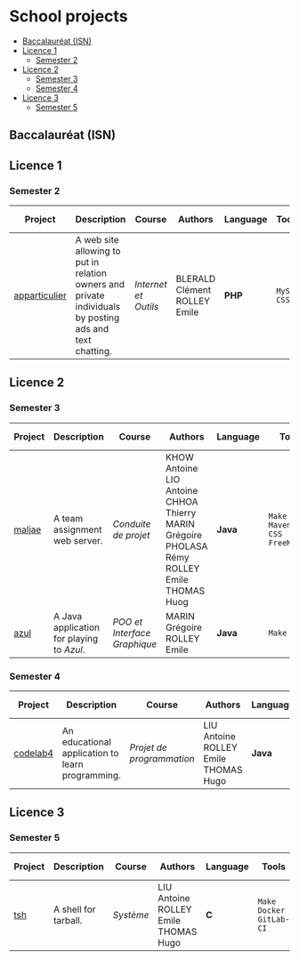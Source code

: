 # School projects


<!-- vim-markdown-toc GFM -->

* [Baccalauréat (ISN)](#baccalauréat-isn)
* [Licence 1](#licence-1)
	* [Semester 2](#semester-2)
* [Licence 2](#licence-2)
	* [Semester 3](#semester-3)
	* [Semester 4](#semester-4)
* [Licence 3](#licence-3)
	* [Semester 5](#semester-5)

<!-- vim-markdown-toc -->

## Baccalauréat (ISN)

## Licence 1

### Semester 2

| Project                                                                                     | Description                                                                                             | Course                 | Authors                             | Language   | Tools              | Nb lines   |
| -------------------------------------------------------------------------------             | --                                                                                                      | ---------------------- | ----------------------------------- | ---------- | ----------------   | ---------- |
| [apparticulier](https://gitlab.com/EmileRolley/school-projects/-/tree/master/apparticulier) | A web site allowing to put in relation owners and private individuals by posting ads and text chatting. | *Internet et Outils*   | BLERALD Clément <br> ROLLEY Emile   | **PHP**    | `MySQL` <br> `CSS` | 1753       |

## Licence 2

### Semester 3

| Project                                                                       | Description                               | Course                       | Authors                                                                                                                   | Language | Tools                                    | Nb lines |
|-------------------------------------------------------------------------------|-------------------------------------------|------------------------------|---------------------------------------------------------------------------------------------------------------------------|----------|------------------------------------------|----------|
| [maljae](https://gitlab.com/EmileRolley/school-projects/-/tree/master/maljae) | A team assignment web server.             | *Conduite de projet*         | KHOW Antoine <br> LIO Antoine <br> CHHOA Thierry <br> MARIN Grégoire <br> PHOLASA Rémy <br> ROLLEY Emile <br> THOMAS Huog | **Java** | `Make` <br> `Maven` <br> `CSS` <br> `FreeMarker` | 4418     |
| [azul](https://gitlab.com/EmileRolley/school-projects/-/tree/master/azul)     | A Java application for playing to *Azul*. | *POO et Interface Graphique* | MARIN Grégoire <br> ROLLEY Emile                                                                                          | **Java** | `Make`                                     | 2380     |

### Semester 4

| Project                                                                           | Description                                      | Course                    | Authors                                        | Language | Tools                                                 | Nb lines |
|-----------------------------------------------------------------------------------|--------------------------------------------------|---------------------------|------------------------------------------------|----------|-------------------------------------------------------|----------|
| [codelab4](https://gitlab.com/EmileRolley/school-projects/-/tree/master/codelab4) | An educational application to learn programming. | *Projet de programmation* | LIU Antoine <br> ROLLEY Emile <br> THOMAS Hugo | **Java** | `JavaFX` <br> `JUnit4` <br> `Docker` <br> `GitLab-CI` | 8537     |

## Licence 3

### Semester 5

| Project                                                                 | Description          | Course    | Authors                                        | Language | Tools                                 | Nb lines |
|-------------------------------------------------------------------------|----------------------|-----------|------------------------------------------------|----------|---------------------------------------|----------|
| [tsh](https://gitlab.com/EmileRolley/school-projects/-/tree/master/tsh) | A shell for tarball. | *Système* | LIU Antoine <br> ROLLEY Emile <br> THOMAS Hugo | **C**    | `Make` <br> `Docker` <br> `GitLab-CI` | 15901    |
